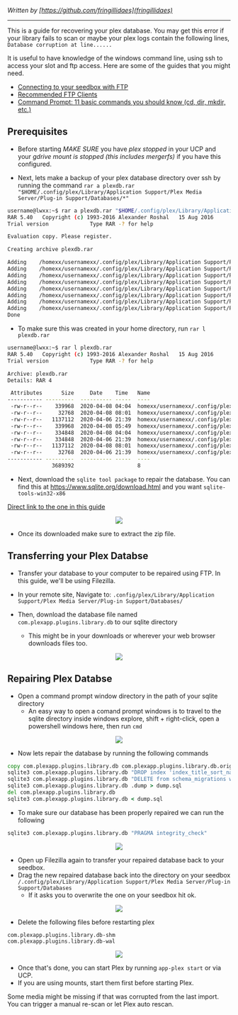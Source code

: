 *Written by [https://github.com/fringillidaes](fringillidaes)*
***

This is a guide for recovering your plex database. You may get this error if your library fails to scan or maybe your plex logs contain the following lines, `Database corruption at line......`

It is useful to have knowledge of the windows command line, using ssh to access your slot and ftp access. Here are some of the guides that you might need.

* [Connecting to your seedbox with FTP](https://docs.usbx.me/books/file-transfer-protocol-%28ftp%29/page/connecting-to-your-seedbox-with-ftp)
* [Recommended FTP Clients](https://docs.usbx.me/books/file-transfer-protocol-%28ftp%29/page/recommended-ftp-clients)
* [Command Prompt: 11 basic commands you should know (cd, dir, mkdir, etc.)](https://www.digitalcitizen.life/command-prompt-how-use-basic-commands)

## Prerequisites

* Before starting *MAKE SURE* you have *plex stopped* in your UCP and your *gdrive mount is stopped (this includes mergerfs)* if you have this configured. 

* Next, lets make a backup of your plex database directory over ssh by running the command `rar a plexdb.rar "$HOME/.config/plex/Library/Application Support/Plex Media Server/Plug-in Support/Databases/*"`

```sh
username@lwxx:~$ rar a plexdb.rar "$HOME/.config/plex/Library/Application Support/Plex Media Server/Plug-in Support/Databases/*"
RAR 5.40   Copyright (c) 1993-2016 Alexander Roshal   15 Aug 2016
Trial version             Type RAR -? for help

Evaluation copy. Please register.

Creating archive plexdb.rar

Adding    /homexx/usernamexx/.config/plex/Library/Application Support/Plex Media Server/Plug-in Support/Databases/com.plexapp.plugins.library.db-2020-04-08  OK 
Adding    /homexx/usernamexx/.config/plex/Library/Application Support/Plex Media Server/Plug-in Support/Databases/com.plexapp.plugins.library.db-shm  OK 
Adding    /homexx/usernamexx/.config/plex/Library/Application Support/Plex Media Server/Plug-in Support/Databases/com.plexapp.plugins.library.blobs.db-wal  OK 
Adding    /homexx/usernamexx/.config/plex/Library/Application Support/Plex Media Server/Plug-in Support/Databases/com.plexapp.plugins.library.db  OK 
Adding    /homexx/usernamexx/.config/plex/Library/Application Support/Plex Media Server/Plug-in Support/Databases/com.plexapp.plugins.library.blobs.db-2020-04-08  OK 
Adding    /homexx/usernamexx/.config/plex/Library/Application Support/Plex Media Server/Plug-in Support/Databases/com.plexapp.plugins.library.blobs.db  OK 
Adding    /homexx/usernamexx/.config/plex/Library/Application Support/Plex Media Server/Plug-in Support/Databases/com.plexapp.plugins.library.db-wal  OK 
Adding    /homexx/usernamexx/.config/plex/Library/Application Support/Plex Media Server/Plug-in Support/Databases/com.plexapp.plugins.library.blobs.db-shm  OK 
Done
```

* To make sure this was created in your home directory, run `rar l plexdb.rar`

```sh
username@lwxx:~$ rar l plexdb.rar
RAR 5.40   Copyright (c) 1993-2016 Alexander Roshal   15 Aug 2016
Trial version             Type RAR -? for help

Archive: plexdb.rar
Details: RAR 4

 Attributes      Size     Date    Time   Name
----------- ---------  ---------- -----  ----
 -rw-r--r--    339968  2020-04-08 04:04  homexx/usernamexx/.config/plex/Library/Application Support/Plex Media Server/Plug-in Support/Databases/com.plexapp.plugins.library.db-2020-04-08
 -rw-r--r--     32768  2020-04-08 08:01  homexx/usernamexx/.config/plex/Library/Application Support/Plex Media Server/Plug-in Support/Databases/com.plexapp.plugins.library.db-shm
 -rw-r--r--   1137112  2020-04-06 21:39  homexx/usernamexx/.config/plex/Library/Application Support/Plex Media Server/Plug-in Support/Databases/com.plexapp.plugins.library.blobs.db-wal
 -rw-r--r--    339968  2020-04-08 05:49  homexx/usernamexx/.config/plex/Library/Application Support/Plex Media Server/Plug-in Support/Databases/com.plexapp.plugins.library.db
 -rw-r--r--    334848  2020-04-08 04:04  homexx/usernamexx/.config/plex/Library/Application Support/Plex Media Server/Plug-in Support/Databases/com.plexapp.plugins.library.blobs.db-2020-04-08
 -rw-r--r--    334848  2020-04-06 21:39  homexx/usernamexx/.config/plex/Library/Application Support/Plex Media Server/Plug-in Support/Databases/com.plexapp.plugins.library.blobs.db
 -rw-r--r--   1137112  2020-04-08 08:01  homexx/usernamexx/.config/plex/Library/Application Support/Plex Media Server/Plug-in Support/Databases/com.plexapp.plugins.library.db-wal
 -rw-r--r--     32768  2020-04-06 21:39  homexx/usernamexx/.config/plex/Library/Application Support/Plex Media Server/Plug-in Support/Databases/com.plexapp.plugins.library.blobs.db-shm
----------- ---------  ---------- -----  ----
              3689392                    8
```

* Next, download the `sqlite tool package` to repair the database. You can find this at https://www.sqlite.org/download.html and you want `sqlite-tools-win32-x86`

[Direct link to the one in this guide](https://www.sqlite.org/2020/sqlite-tools-win32-x86-3310100.zip)

<p align="center">
<img src="https://i.imgur.com/krJ1id8.png">
</p>

* Once its downloaded make sure to extract the zip file.

## Transferring your Plex Databse

* Transfer your database to your computer to be repaired using FTP. In this guide, we'll be using Filezilla.

* In your remote site, Navigate to: `.config/plex/Library/Application Support/Plex Media Server/Plug-in Support/Databases/`

* Then, download the database file named `com.plexapp.plugins.library.db` to our sqlite directory
  * This might be in your downloads or wherever your web browser downloads files too.

<p align="center">
<img src="https://i.imgur.com/1cvJEbj.png">
</p>

## Repairing Plex Databse

* Open a command prompt window directory in the path of your sqlite directory
  * An easy way to open a comand prompt windows is to travel to the sqlite directory inside windows explore, shift + right-click, open a powershell windows here, then run `cmd`

<p align="center">
<img src="https://i.imgur.com/sJcLuoX.png">
</p>

* Now lets repair the database by running the following commands

```bat
copy com.plexapp.plugins.library.db com.plexapp.plugins.library.db.original
sqlite3 com.plexapp.plugins.library.db "DROP index 'index_title_sort_naturalsort'"
sqlite3 com.plexapp.plugins.library.db "DELETE from schema_migrations where version='20180501000000'"
sqlite3 com.plexapp.plugins.library.db .dump > dump.sql
del com.plexapp.plugins.library.db
sqlite3 com.plexapp.plugins.library.db < dump.sql
```

* To make sure our database has been properly repaired we can run the following

```bat
sqlite3 com.plexapp.plugins.library.db "PRAGMA integrity_check"
```

<p align="center">
<img src="https://i.imgur.com/0ssdzyL.png">
</p>

* Open up Filezilla again to transfer your repaired database back to your seedbox.
* Drag the new repaired database back into the directory on your seedbox `/.config/plex/Library/Application Support/Plex Media Server/Plug-in Support/Databases`
  * If it asks you to overwrite the one on your seedbox hit ok.

<p align="center">
<img src="https://i.imgur.com/prKYLue.png">
</p>

* Delete the following files before restarting plex

```
com.plexapp.plugins.library.db-shm
com.plexapp.plugins.library.db-wal
```

<p align="center">
<img src="https://i.imgur.com/IVyxFBg.png">
</p>

* Once that's done, you can start Plex by running `app-plex start` or via UCP.
* If you are using mounts, start them first before starting Plex.

Some media might be missing if that was corrupted from the last import. You can trigger a manual re-scan or let Plex auto rescan.
